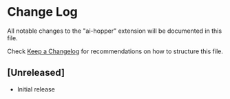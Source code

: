 # Change Log

All notable changes to the "ai-hopper" extension will be documented in this file.

Check [Keep a Changelog](http://keepachangelog.com/) for recommendations on how to structure this file.

## [Unreleased]

- Initial release